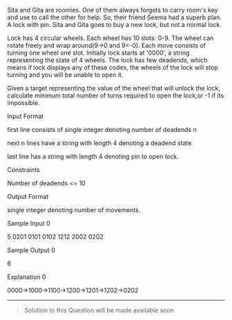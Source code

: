 Sita and Gita are roomies. One of them always forgets to carry room's key and use to call the other for help. So, their friend Seema had a superb plan. A lock with pin. Sita and Gita goes to buy a new lock, but not a normal lock.

Lock has 4 circular wheels. Each wheel has 10 slots: 0-9. The wheel can rotate freely and wrap around(9->0 and 9<-0). Each move consists of turning one wheel one slot. Initially lock starts at '0000', a string representing the state of 4 wheels. The lock has few deadends, which means if lock displays any of these codes, the wheels of the lock will stop turning and you will be unable to open it.

Given a target representing the value of the wheel that will unlock the lock, calculate minimum total number of turns required to open the lock,or -1 if its impossible.

Input Format

first line consists of single integer denoting number of deadends n

next n lines have a string with length 4 denoting a deadend state

last line has a string with length 4 denoting pin to open lock.

Constraints

Number of deadends <= 10

Output Format

single integer denoting number of movements.

Sample Input 0

5
0201
0101
0102
1212
2002
0202

Sample Output 0

6

Explanation 0

0000->1000->1100->1200->1201->1202->0202

---

> Solution to this Question will be made available soon
